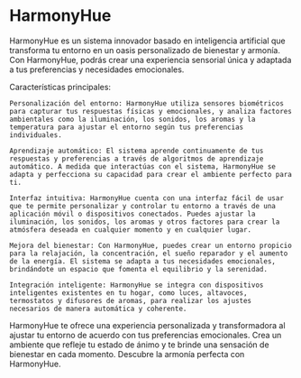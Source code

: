 # HarmonyHue

HarmonyHue es un sistema innovador basado en inteligencia artificial que transforma tu entorno en un oasis personalizado de bienestar y armonía. Con HarmonyHue, podrás crear una experiencia sensorial única y adaptada a tus preferencias y necesidades emocionales.

Características principales:

    Personalización del entorno: HarmonyHue utiliza sensores biométricos para capturar tus respuestas físicas y emocionales, y analiza factores ambientales como la iluminación, los sonidos, los aromas y la temperatura para ajustar el entorno según tus preferencias individuales.

    Aprendizaje automático: El sistema aprende continuamente de tus respuestas y preferencias a través de algoritmos de aprendizaje automático. A medida que interactúas con el sistema, HarmonyHue se adapta y perfecciona su capacidad para crear el ambiente perfecto para ti.

    Interfaz intuitiva: HarmonyHue cuenta con una interfaz fácil de usar que te permite personalizar y controlar tu entorno a través de una aplicación móvil o dispositivos conectados. Puedes ajustar la iluminación, los sonidos, los aromas y otros factores para crear la atmósfera deseada en cualquier momento y en cualquier lugar.

    Mejora del bienestar: Con HarmonyHue, puedes crear un entorno propicio para la relajación, la concentración, el sueño reparador y el aumento de la energía. El sistema se adapta a tus necesidades emocionales, brindándote un espacio que fomenta el equilibrio y la serenidad.

    Integración inteligente: HarmonyHue se integra con dispositivos inteligentes existentes en tu hogar, como luces, altavoces, termostatos y difusores de aromas, para realizar los ajustes necesarios de manera automática y coherente.

HarmonyHue te ofrece una experiencia personalizada y transformadora al ajustar tu entorno de acuerdo con tus preferencias emocionales. Crea un ambiente que refleje tu estado de ánimo y te brinde una sensación de bienestar en cada momento. Descubre la armonía perfecta con HarmonyHue.
